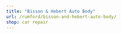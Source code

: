 ```yaml
---
title: "Bisson & Hebert Auto Body"
url: /rumford/bisson-and-hebert-auto-body/
shop: car repair
---
```

